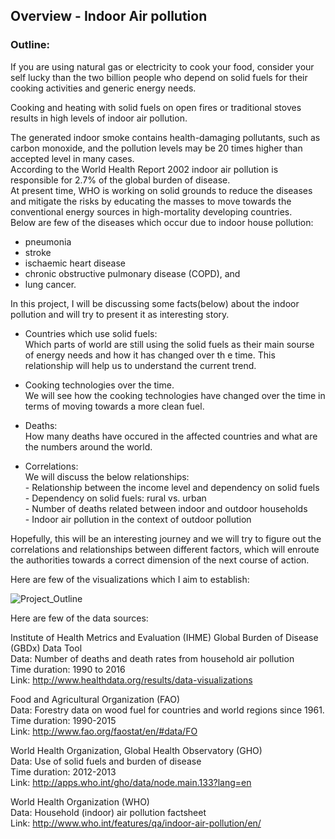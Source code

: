 ## Overview - Indoor Air pollution

### Outline:

If you are using natural gas or electricity to cook your food, consider your self lucky than the two billion people who depend on solid fuels for their cooking activities and generic energy needs.

Cooking and heating with solid fuels on open fires or traditional stoves results in high levels of indoor air pollution. 

The generated indoor smoke contains health-damaging pollutants, such as carbon monoxide, and the pollution levels may be 20 times higher than accepted level in many cases.<br>
According to the World Health Report 2002 indoor air pollution is responsible for 2.7% of the global burden of disease.<br>
At present time, WHO is working on solid grounds to reduce the diseases and mitigate the risks by educating the masses to move towards the conventional energy sources in high-mortality developing countries.<br>
Below are few of the diseases which occur due to indoor house pollution:
* pneumonia
* stroke
* ischaemic heart disease
* chronic obstructive pulmonary disease (COPD), and
* lung cancer.

In this project, I will be discussing some facts(below) about the indoor pollution and will try to present it as interesting story.

* Countries which use solid fuels: <br>
    Which parts of world are still using the solid fuels as their main sourse of energy needs and how it has changed over th     e time. This relationship will help us to understand the current trend.
    
* Cooking technologies over the time.<br>
    We will see how the cooking technologies have changed over the time in terms of moving towards a more clean fuel.
    
* Deaths:<br>
    How many deaths have occured in the affected countries and what are the numbers around the world.
    
* Correlations:<br>
    We will discuss the below relationships:<br>
        - Relationship between the income level and dependency on solid fuels<br>
        - Dependency on solid fuels: rural vs. urban<br>
        - Number of deaths related between indoor and outdoor households<br>
        - Indoor air pollution in the context of outdoor pollution<br>


Hopefully, this will be an interesting journey and we will try to figure out the correlations and relationships between different factors, which will enroute the authorities towards a correct dimension of the next course of action.

Here are few of the visualizations which I aim to establish:





![Project_Outline](https://raw.githubusercontent.com/sagnikrana/Portfolio-Telling-Stories-Using-Data/master/Final%20Project/Images/0001.jpg)

Here are few of the data sources: <br>

Institute of Health Metrics and Evaluation (IHME) Global Burden of Disease (GBDx) Data Tool<br>
Data: Number of deaths and death rates from household air pollution<br>
Time duration: 1990 to 2016<br>
Link: http://www.healthdata.org/results/data-visualizations<br>

Food and Agricultural Organization (FAO)<br>
Data: Forestry data on wood fuel for countries and world regions since 1961.<br>
Time duration: 1990-2015<br>
Link: http://www.fao.org/faostat/en/#data/FO<br>

World Health Organization, Global Health Observatory (GHO)<br>
Data: Use of solid fuels and burden of disease<br>
Time duration: 2012-2013<br>
Link: http://apps.who.int/gho/data/node.main.133?lang=en<br>

World Health Organization (WHO)<br>
Data: Household (indoor) air pollution factsheet<br>
Link: http://www.who.int/features/qa/indoor-air-pollution/en/<br>
